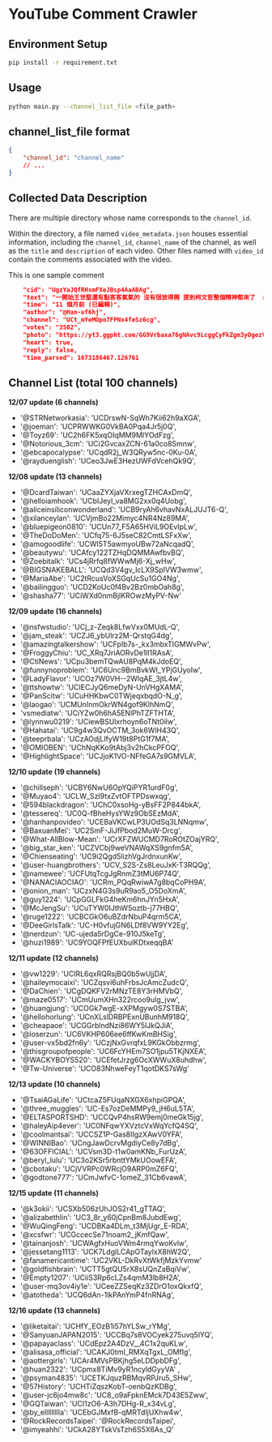 # YouTube Comment Crawler

## Environment Setup

```bash
pip install -r requirement.txt
```

## Usage

```bash
python main.py --channel_list_file <file_path>
```

## channel_list_file format

```json
{
    "channel_id": "channel_name"
    // ...
}
```

## Collected Data Description

There are multiple directory whose name corresponds to the `channel_id`.

Within the directory, a file named `video_metadata.json` houses essential information, including the `channel_id`, `channel_name` of the channel, as well as the `title` and `description` of each video.
Other files named with `video_id` contain the comments associated with the video.

This is one sample comment  

```json
    "cid": "UgzYaJQfRHsmFXeJBsp4AaABAg",
    "text": "一開始王世堅還有點客客氣氣的 沒有很放得開 提到柯文哲整個精神都來了  感謝他們重新定義了什麼叫靈魂伴侶👨‍❤️‍👨",
    "time": "11 個月前 (已編輯)",
    "author": "@Han-uf6hj",
    "channel": "UCt_mYeMOpo7FPNx4feSz6cg",
    "votes": "3502",
    "photo": "https://yt3.ggpht.com/GG9Vrbaxa76gNAvc9LcggCyFkZgm3yOgezVWJaXm9cjhZwLknr8bMB8YplqErb2nef_U0ef89Q=s176-c-k-c0x00ffffff-no-rj",
    "heart": true,
    "reply": false,
    "time_parsed": 1673186467.126761
```

## Channel List (total 100 channels)

**12/07 update (6 channels)**

- '@STRNetworkasia': 'UCDrswN-SqWh7Kii62h9aXGA',
- '@joeman': 'UCPRWWKG0VkBA0Pqa4Jr5j0Q',
- '@Toyz69': 'UC2h6FK5xqOIqMM9MIYOdFzg',
- '@Notorious_3cm': 'UCi2GvcaxZCN-61a0co8Smnw',
- '@ebcapocalypse': 'UCqdR2j_W3QRyw5nc-0Ku-0A',
- '@rayduenglish': 'UCeo3JwE3HezUWFdVcehQk9Q',

**12/08 update (13 channels)**

- '@DcardTaiwan': 'UCaaZYXjaVXrxegTZHCAxDmQ',
- '@helloiamhook': 'UCbIJeyl_va8MG2xx0q4Uobg',
- '@aliceinsiliconwonderland': 'UCB9ryAh6vhavNxALJUJT6-Q',
- '@xilanceylan': 'UCVjmBo22Mimyc4NR4Nz89MA',
- '@bluepigeon0810': 'UCUn77_F5A65HViL9OEvIpLw',
- '@TheDoDoMen': 'UCfq75-6J5seC82CmtLSFxXw',
- '@amogoodlife': 'UCWI5T5awmyoUBw72aNcqadQ',
- '@beautywu': 'UCAfcy122TZHqDQMMAwfbvBQ',
- '@Zoebitalk': 'UCs4jRrfq8fWWwMj6-Xj_wHw',
- '@BIGSNAKEBALL': 'UCQd3V4gv_lcLX9SpIVW3wmw',
- '@MariaAbe': 'UC2tRcusVoXSGqUcSu1GO4Ng',
- '@bailingguo': 'UCD2KoUc0f4Bv2Bz0mbOah8g',
- '@shasha77': 'UCiWXd0nmBjlKROwzMyPV-Nw'

**12/09 update (16 channels)**

- '@nsfwstudio': 'UCj_z-Zeqk8LfwVxx0MUdL-Q', 
- '@jam_steak': 'UCZJ6_ybUlrz2M-QrstqG4dg',
- '@amazingtalkershow': 'UCFpIb7s-_kx3mbxTIGMWvPw',
- '@FroggyChiu': 'UC_XRq7JriAORvDe1lI1RAsA',
- '@CtiNews': 'UCpu3bemTQwAU8PqM4kJdoEQ',
- '@funnynoproblem': 'UC6Unc9BmBvkWI_YPjGUyoIw',
- '@LadyFlavor': 'UCOz7W0VH--2WlqAE_3jtL4w',
- '@ttshowtw': 'UCIECJyQ6meDyN-UnVHgXAMA',
- '@PanScitw': 'UCuHHKbwC0TWjeqxbqdO-N_g',
- '@laogao': 'UCMUnInmOkrWN4gof9KlhNmQ',
- 'vsmediatw': 'UCiYZw0h6hA5ENlPhTZFTHTA', 
- '@lynnwu0219': 'UCiewBSUlxrhoyn6oTNt0ilw',
- '@Hahatai': 'UC9g4w3QvOCTM_3ok6WlH43Q',
- '@teeprbala': 'UCzAOdjLlfyW19t8PtG1f7MA',
- '@OMIOBEN': 'UChNqKKo9tAbj3v2hCkcPFOQ',
- '@HighlightSpace': 'UCJjoK1VO-NFfeGA7s9GMVLA',

**12/10 update (19 channels)**

- '@chillseph': 'UCBY6NwU6OpYQiPYR1urdF0g',
- '@Muyao4': 'UCLW_SzI9txZvtOFTPDswxqg',
- '@594blackdragon': 'UChC0xsoHg-yBsFF2P844bkA',
- '@tessereq': 'UC0Q-fBheHysYWz9ObSEzMdA',
- '@hanhanpovideo': 'UCEBaVKCwLP3UOdSq3LNNqmw',
- '@BaxuanMei': 'UC2SmF-JiJfPbod2MuW-Drcg',
- '@What-AllBlow-Mean': 'UCrXFZWUCMD7RoROtZOajYRQ',
- '@big_star_ken': 'UCZVCbj9weVNAWqXS9gnfm5A',
- '@Chienseating': 'UC9i2Qgd5lizhVgJrdnxunKw',
- '@user-huangbrothers': 'UCV_S2S-Zs8LeuJxK-T3RQQg',
- '@namewee': 'UCFUtqTcgJgRnmZ3tMU6P74Q',
- '@NANACIAOCIAO': 'UCRm_PQqRwiwA7g8bqCoPH9A',
- '@onion_man': 'UCzxN4G3s9uR9ao5_O5DoXmA',
- '@guy1224': 'UCpGGLFkG4heKm6hnJYn5HxA',
- '@McJengSu': 'UCuTYW0IJthW5oztb-j77HBQ',
- '@ruge1222': 'UCBCGkO6uBZdrNbuP4qrm5CA',
- '@DeeGirlsTalk': 'UC-H0vfujGN6LDf8VW9YY2Eg',
- '@nerdzun': 'UC-ujeda5rDgCe-910J5keTg',
- '@huzi1989': 'UC9YOQFPfEUXbulKDtxeqqBA'

**12/11 update (12 channels)**

- '@vw1229': 'UClRL6qxRQRsjBQ0b5wUjjDA',
- '@haileymocaixi': 'UCZqsvi6uhFrbsJcAmcZudcQ',
- '@DaChien': 'UCgDQKFV2rMNzTE8Y3rHMVbQ',
- '@maze0517': 'UCmUumXHn322rcoo9ulg_jvw',
- '@huangjung': 'UCOGk7wgE-xXPMgyw0S7STBA',
- '@hellohorlung': 'UCnXLslDRBPExnUBunhM918Q',
- '@cheapaoe': 'UCGGrblndNzi86WY5lJkQJiA',
- '@loserzun': 'UC6VKHP606ee6ffKwKmBHSig',
- '@user-vx5bd2fn6y': 'UCzjNxGvrqfxL9KGkObbzrmg',
- '@thisgroupofpeople': 'UC6FcYHEm7SO1jpu5TKjNXEA',
- '@WACKYBOYS520': 'UCEfetJrzg6OcXWWuX8uhdhw',
- '@Tw-Universe': 'UCO83NhweFeyT1qotDKS7sWg'

**12/13 update (10 channels)**

- '@TsaiAGaLife': 'UCtcaZ5FUqaNXGX6xhpiGPQA',
- '@three_muggles': 'UC-Es7ozDeMMPy9_jH6uL5TA',
- '@ELTASPORTSHD': 'UCCQvP4hsRW9emj0meGk15jg',
- '@haleyAip4ever': 'UC0NFqwYXVztcVxWqYcfQ4SQ',
- '@coolmantsai': 'UCCSZ1P-Gas8IIgzXAwV0YFA',
- '@WINNIBao': 'UCngJawDcrvMgdiyCe8y7dBg',
- '@63OFFICIAL': 'UCVsm3D-t1w0amKNb_FurUzA',
- '@beryl_lulu': 'UC3o2KSr5rbnttYMkUOowEFA',
- '@cbotaku': 'UCjVVRPc0WRcjO9ARP0mZ6FQ',
- '@godtone777': 'UCmJwfvC-1omeZ_31Cb6vawA',

**12/15 update (11 channels)**

- '@k3okii': 'UCSXb506zUhJOS2r41_gTTAQ',
- '@alizabethlin': 'UC3_8r_y60jCpnBm8JubdEwg',
- '@WuQingFeng': 'UCDBKa4DLm_t3MjUgr_E-RDA',
- '@xcsfwr': 'UCGccecSe71noam2_jKmfQaw',
- '@tainanjosh': 'UCWAgfxHuoVWm4rmqYwoKvlw',
- '@jessetang1113': 'UCK7LdglLCApOTaylxX8hW2Q',
- '@fanamericantime': 'UC2VKL-DkRvXtWkfjMzkYvmw'
- '@goldfishbrain': 'UCTT5gtQU5rX8sUQnZaBqiVw',
- '@Empty1207': 'UCiiS3Rp6cLZs4qmM3lb8H2A',
- '@user-mq3ov4iy1e': 'UCeeZZSeqKz3ZDrO1oxQkxfQ',
- '@atotheda': 'UCQ6dAn-1lkPAnYmP4fnRNAg',

**12/16 update (13 channels)**

- '@liketaitai': 'UCHfY_EOzB1i57hYLSw_rYMg',
- '@SanyuanJAPAN2015': 'UCCBq7s8VOCyek275uvq5lYQ',
- '@papayaclass': 'UCdEpz2A4DzV__4C1x2quKLw',
- '@alisasa_official': 'UCAKJ0tmI_RMXqTgxL_OMfIg',
- '@aottergirls': 'UCAr4MVsPBKjhg5eLDDpbDFg',
- '@huan2322': 'UCpmx8TiMv9yR1ncyldGyyVA' ,
- '@psyman4835': 'UCETKJquzRBMqvRPJru5_SHw',
- '@57History': 'UCHTiZqszKobT-oenbQzKDBg',
- '@user-jc6jo4mw8c': 'UC8_o9aFpknEMck7D43E5Zww',
- '@GQTaiwan': 'UCI1zO6-A3h7DHg-R_x34vLg',
- '@by_ellllllllla': 'UCEbGJMxfB-qMRTdIjUXhw4w',
- '@RockRecordsTaipei': '@RockRecordsTaipei',
- '@imyeahhi': 'UCkA28YTskVsTzh6S5X6As_Q'